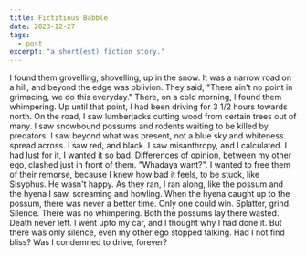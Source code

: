 ```yaml
---
title: Fictitious Babble
date: 2023-12-27
tags:
  - post
excerpt: "a short(est) fiction story."
---
```

I found them grovelling, shovelling, up in the snow. It was a narrow road on a hill, and beyond the edge was oblivion. They said, "There ain't no point in grimacing, we do this everyday." There, on a cold morning, I found them whimpering.
Up until that point, I had been driving for 3 1/2 hours towards north. On the road, I saw lumberjacks cutting wood from certain trees out of many. I saw snowbound possums and rodents waiting to be killed by predators. I saw  beyond what was present, not a blue sky and whiteness spread across.
I saw red, and black. I saw misanthropy, and I calculated. I had lust for it, I wanted it so bad. Differences of opinion, between my other ego, clashed just in front of them.
"Whadaya want?". I wanted to free them of their remorse, because I knew how bad it feels, to be stuck, like Sisyphus. He wasn't happy.
As they ran, I ran along, like the possum and the hyena I saw, screaming and howling. When the hyena caught up to the possum, there was never a better time. Only one could win.
Splatter, grind. Silence. There was no whimpering. Both the possums lay there wasted. Death never left.
I went upto my car, and I thought why I had done it. But there was only silence, even my other ego stopped talking. 
Had I not find bliss? Was I condemned to drive, forever?
